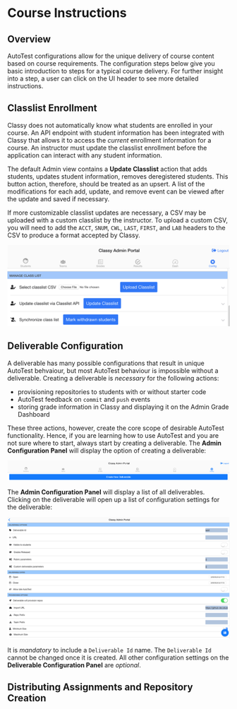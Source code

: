 # Course Instructions

## Overview

AutoTest configurations allow for the unique delivery of course content based on course requirements. The configuration steps below give you basic introduction to steps for a typical course delivery. For further insight into a step, a user can click on the UI header to see more detailed instructions.

## Classlist Enrollment

Classy does not automatically know what students are enrolled in your course. An API endpoint with student information has been integrated with Classy that allows it to access the *current* enrollment information for a course. An instructor must update the classlist enrollment before the application can interact with any student information.

The default Admin view contains a **Update Classlist** action that adds students, updates student information, removes deregistered students. This button action, therefore, should be treated as an upsert. A list of the modifications for each add, update, and remove event can be viewed after the update and saved if necessary.

If more customizable classlist updates are necessary, a CSV may be uploaded with a custom classlist by the instructor. To upload a custom CSV, you will need to add the `ACCT`, `SNUM`, `CWL`, `LAST`, `FIRST`, and `LAB` headers to the CSV to produce a format accepted by Classy.

<img src="./assets/admin-config-classlist.png" alt="Classlist API update and customizable classlist upload feature">

## Deliverable Configuration

A deliverable has many possible configurations that result in unique AutoTest behvaiour, but most AutoTest behaviour is impossible without a deliverable. Creating a deliverable is *necessary* for the following actions:

- provisioning repositories to students with or without starter code
- AutoTest feedback on `commit` and `push` events
- storing grade information in Classy and displaying it on the Admin Grade Dashboard

These three actions, however, create the core scope of desirable AutoTest functionality. Hence, if you are learning how to use AutoTest and you are not sure where to start, always start by creating a deliverable. The **Admin Configuration Panel** will display the option of creating a deliverable:

<img src="./assets/admin-create-deliv.png" alt="The option to create a new deliverable can be found at the top of the Admin Configuration Panel">

The **Admin Configuration Panel** will display a list of all deliverables. Clicking on the deliverable will open up a list of configuration settings for the deliverable:

<img src="./assets/admin-config-deliv-config.png" alt="A list of configuration options appears when the deliverable is clicked on">

It is *mandatory* to include a `Deliverable Id` name. The `Deliverable Id` cannot be changed once it is created. All other configuration settings on the **Deliverable Configuration Panel** are *optional*.

## Distributing Assignments and Repository Creation

